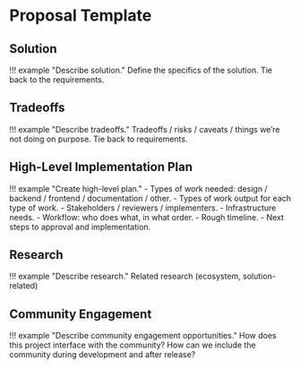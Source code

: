 # Proposal Template

## Solution

!!! example "Describe solution."
	Define the specifics of the solution. Tie back to the requirements.


## Tradeoffs

!!! example "Describe tradeoffs."
	Tradeoffs / risks / caveats / things we’re not doing on purpose. Tie back to requirements.

## High-Level Implementation Plan

!!! example "Create high-level plan."
	- Types of work needed: design / backend / frontend / documentation / other.
	- Types of work output for each type of work.
	- Stakeholders / reviewers / implementers.
	- Infrastructure needs.
	- Workflow: who does what, in what order.
	- Rough timeline.
	- Next steps to approval and implementation.

## Research

!!! example "Describe research."
	Related research (ecosystem, solution-related)

## Community Engagement

!!! example "Describe community engagement opportunities."
	How does this project interface with the community? How can we include the community during development and after release?


	